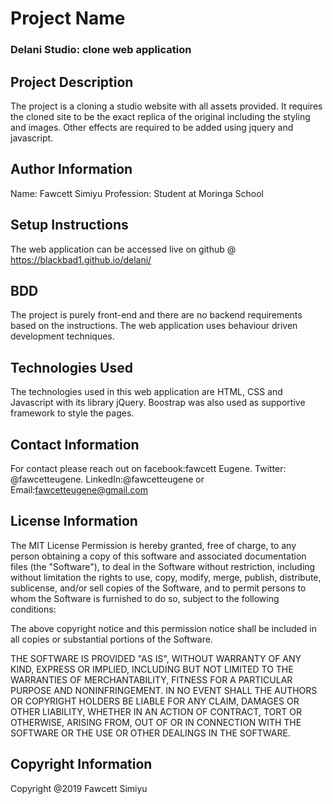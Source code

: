 # Project Name
### Delani Studio: clone web application
## Project Description
The project is a cloning a studio website with all assets provided. It requires the cloned site to be the exact replica of the original including the styling and images. Other effects are required to be added using jquery and javascript.
## Author Information
Name: Fawcett Simiyu
Profession: Student at Moringa School
## Setup Instructions
The web application can be accessed live on github @ https://blackbad1.github.io/delani/
## BDD
The project is purely front-end and there are no backend requirements based on the instructions.
The web application uses behaviour driven development techniques.
## Technologies Used
The technologies used in this web application are HTML, CSS and Javascript with its library jQuery. Boostrap was also used as supportive framework to style the pages.
## Contact Information
For contact please reach out on facebook:fawcett Eugene. Twitter: @fawcetteugene. LinkedIn:@fawcetteugene or Email:fawcetteugene@gmail.com
## License Information
The MIT License
Permission is hereby granted, free of charge, to any person obtaining a copy
of this software and associated documentation files (the "Software"), to deal
in the Software without restriction, including without limitation the rights
to use, copy, modify, merge, publish, distribute, sublicense, and/or sell
copies of the Software, and to permit persons to whom the Software is
furnished to do so, subject to the following conditions:

The above copyright notice and this permission notice shall be included in
all copies or substantial portions of the Software.

THE SOFTWARE IS PROVIDED "AS IS", WITHOUT WARRANTY OF ANY KIND, EXPRESS OR
IMPLIED, INCLUDING BUT NOT LIMITED TO THE WARRANTIES OF MERCHANTABILITY,
FITNESS FOR A PARTICULAR PURPOSE AND NONINFRINGEMENT. IN NO EVENT SHALL THE
AUTHORS OR COPYRIGHT HOLDERS BE LIABLE FOR ANY CLAIM, DAMAGES OR OTHER
LIABILITY, WHETHER IN AN ACTION OF CONTRACT, TORT OR OTHERWISE, ARISING FROM,
OUT OF OR IN CONNECTION WITH THE SOFTWARE OR THE USE OR OTHER DEALINGS IN
THE SOFTWARE.

## Copyright Information
Copyright @2019 Fawcett Simiyu
